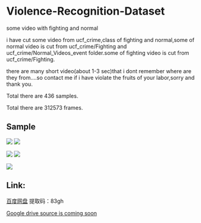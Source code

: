 # Violence-Recognition-Dataset
some video with fighting and normal

i have cut some video from ucf_crime,class of fighting and normal,some of normal video is cut from ucf_crime/Fighting and ucf_crime/Normal_Videos_event folder.some of fighting video is cut from ucf_crime/Fighting.

there are many short video(about 1-3 sec)that i dont remember where are they from....so contact me if i have violate the fruits of your labor,sorry and thank you.

Total there are 436 samples.

Total there are 312573 frames.

## Sample
![](https://github.com/ZHEQIUSHUI/Violence-Recognition-Dataset/blob/master/Fighting003_x264%2000_01_01.10-.gif)
![](https://github.com/ZHEQIUSHUI/Violence-Recognition-Dataset/blob/master/Fighting004_x264%2000_00_00-00_01_19.60.gif)

![](https://github.com/ZHEQIUSHUI/Violence-Recognition-Dataset/blob/master/Fighting025_x264%2000_00_20.50-00_00_50.gif)
![](https://github.com/ZHEQIUSHUI/Violence-Recognition-Dataset/blob/master/Fighting049_x264%2000_00_17.60-00_00_33.10.gif)

![](https://github.com/ZHEQIUSHUI/Violence-Recognition-Dataset/blob/master/Fighting051_x264%2000_00_42.10-00_00_56.10.gif)

## Link:

[百度网盘](https://pan.baidu.com/s/1fGJTRSAJ9coab-If3W0aPQ) 提取码：83gh

[Google drive source is coming soon]()
